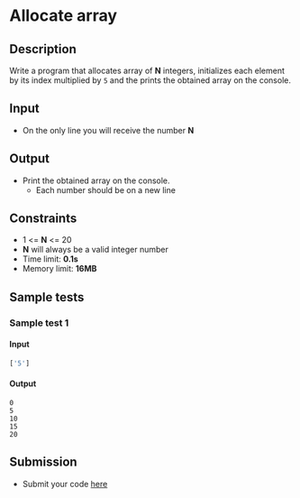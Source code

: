 # Allocate array

## Description
Write a program that allocates array of **N** integers, initializes each element by its index multiplied by `5` and the prints the obtained array on the console.

## Input
- On the only line you will receive the number **N**

## Output
- Print the obtained array on the console.
  - Each number should be on a new line

## Constraints
- 1 <= **N** <= 20
- **N** will always be a valid integer number
- Time limit: **0.1s**
- Memory limit: **16MB**

## Sample tests

### Sample test 1

#### Input
```js
['5']
```

#### Output
```
0
5
10
15
20
```

## Submission
- Submit your code [here](http://bgcoder.com/Contests/Compete/Index/360#0)
